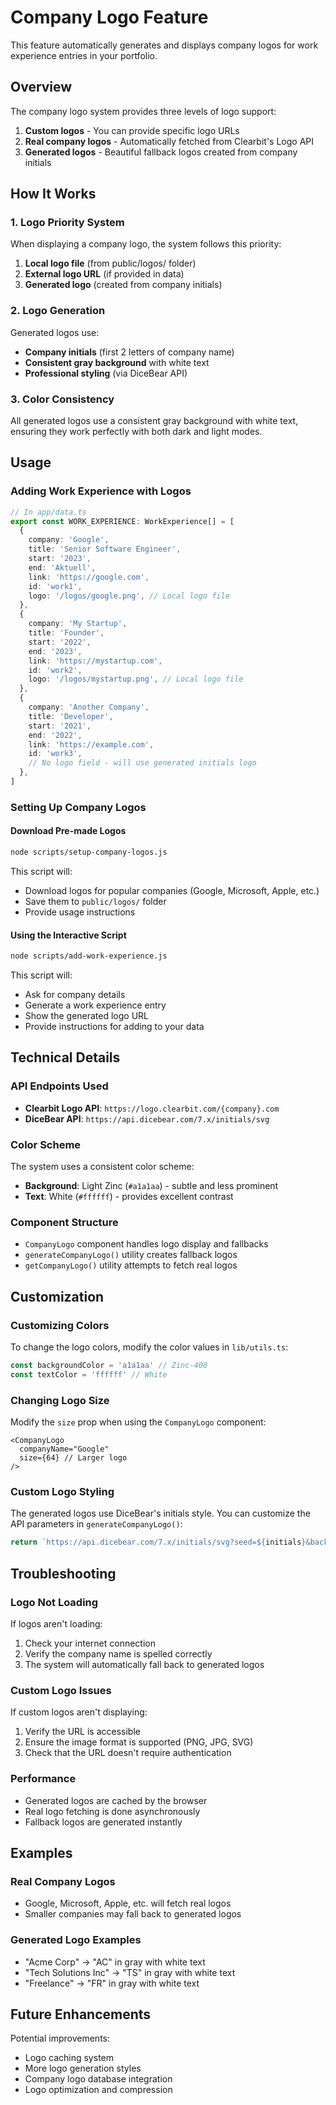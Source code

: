 # Company Logo Feature

This feature automatically generates and displays company logos for work experience entries in your portfolio.

## Overview

The company logo system provides three levels of logo support:

1. **Custom logos** - You can provide specific logo URLs
2. **Real company logos** - Automatically fetched from Clearbit's Logo API
3. **Generated logos** - Beautiful fallback logos created from company initials

## How It Works

### 1. Logo Priority System

When displaying a company logo, the system follows this priority:

1. **Local logo file** (from public/logos/ folder)
2. **External logo URL** (if provided in data)
3. **Generated logo** (created from company initials)

### 2. Logo Generation

Generated logos use:

- **Company initials** (first 2 letters of company name)
- **Consistent gray background** with white text
- **Professional styling** (via DiceBear API)

### 3. Color Consistency

All generated logos use a consistent gray background with white text, ensuring they work perfectly with both dark and light modes.

## Usage

### Adding Work Experience with Logos

```typescript
// In app/data.ts
export const WORK_EXPERIENCE: WorkExperience[] = [
  {
    company: 'Google',
    title: 'Senior Software Engineer',
    start: '2023',
    end: 'Aktuell',
    link: 'https://google.com',
    id: 'work1',
    logo: '/logos/google.png', // Local logo file
  },
  {
    company: 'My Startup',
    title: 'Founder',
    start: '2022',
    end: '2023',
    link: 'https://mystartup.com',
    id: 'work2',
    logo: '/logos/mystartup.png', // Local logo file
  },
  {
    company: 'Another Company',
    title: 'Developer',
    start: '2021',
    end: '2022',
    link: 'https://example.com',
    id: 'work3',
    // No logo field - will use generated initials logo
  },
]
```

### Setting Up Company Logos

#### Download Pre-made Logos

```bash
node scripts/setup-company-logos.js
```

This script will:

- Download logos for popular companies (Google, Microsoft, Apple, etc.)
- Save them to `public/logos/` folder
- Provide usage instructions

#### Using the Interactive Script

```bash
node scripts/add-work-experience.js
```

This script will:

- Ask for company details
- Generate a work experience entry
- Show the generated logo URL
- Provide instructions for adding to your data

## Technical Details

### API Endpoints Used

- **Clearbit Logo API**: `https://logo.clearbit.com/{company}.com`
- **DiceBear API**: `https://api.dicebear.com/7.x/initials/svg`

### Color Scheme

The system uses a consistent color scheme:

- **Background**: Light Zinc (`#a1a1aa`) - subtle and less prominent
- **Text**: White (`#ffffff`) - provides excellent contrast

### Component Structure

- `CompanyLogo` component handles logo display and fallbacks
- `generateCompanyLogo()` utility creates fallback logos
- `getCompanyLogo()` utility attempts to fetch real logos

## Customization

### Customizing Colors

To change the logo colors, modify the color values in `lib/utils.ts`:

```typescript
const backgroundColor = 'a1a1aa' // Zinc-400
const textColor = 'ffffff' // White
```

### Changing Logo Size

Modify the `size` prop when using the `CompanyLogo` component:

```tsx
<CompanyLogo
  companyName="Google"
  size={64} // Larger logo
/>
```

### Custom Logo Styling

The generated logos use DiceBear's initials style. You can customize the API parameters in `generateCompanyLogo()`:

```typescript
return `https://api.dicebear.com/7.x/initials/svg?seed=${initials}&backgroundColor=${color}&textColor=ffffff&size=64&fontSize=28&fontWeight=700`
```

## Troubleshooting

### Logo Not Loading

If logos aren't loading:

1. Check your internet connection
2. Verify the company name is spelled correctly
3. The system will automatically fall back to generated logos

### Custom Logo Issues

If custom logos aren't displaying:

1. Verify the URL is accessible
2. Ensure the image format is supported (PNG, JPG, SVG)
3. Check that the URL doesn't require authentication

### Performance

- Generated logos are cached by the browser
- Real logo fetching is done asynchronously
- Fallback logos are generated instantly

## Examples

### Real Company Logos

- Google, Microsoft, Apple, etc. will fetch real logos
- Smaller companies may fall back to generated logos

### Generated Logo Examples

- "Acme Corp" → "AC" in gray with white text
- "Tech Solutions Inc" → "TS" in gray with white text
- "Freelance" → "FR" in gray with white text

## Future Enhancements

Potential improvements:

- Logo caching system
- More logo generation styles
- Company logo database integration
- Logo optimization and compression
